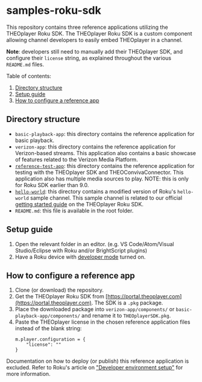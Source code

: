 # samples-roku-sdk

This repository contains three reference applications utilizing the THEOplayer Roku SDK.
The THEOplayer Roku SDK is a custom component allowing channel developers to easily embed THEOplayer in a channel.

**Note**: developers still need to manually add their THEOplayer SDK, and configure their `license` string, as explained throughout the various `README.md` files.

Table of contents:

1. [Directory structure](#directory-structure)
2. [Setup guide](#setup-guide)
3. [How to configure a reference app](#how-to-configure-a-reference-app)

## Directory structure

- `basic-playback-app`: this directory contains the reference application for basic playback.
- `verizon-app`: this directory contains the reference application for Verizon-based streams. This application also contains a basic showcase of features related to the Verizon Media Platform.
- [`reference-test-app`](reference-test-app/README.md): this directory contains the reference application for testing with the THEOplayer SDK and THEOConvivaConnector. This application also has multiple media sources to play. NOTE: this is only for Roku SDK earlier than 9.0.
- [`hello-world`](hello-world/README.md): this directory contains a modified version of Roku's `hello-world` sample channel.
  This sample channel is related to our official [getting started guide](https://docs.theoplayer.com/getting-started/01-sdks/09-roku/00-getting-started.md) on the THEOplayer Roku SDK.
- `README.md`: this file is available in the root folder.

## Setup guide

1. Open the relevant folder in an editor. (e.g. VS Code/Atom/Visual Studio/Eclipse with Roku and/or BrightScript plugins)
2. Have a Roku device with [developer mode](https://blog.roku.com/developer/developer-setup-guide) turned on.

## How to configure a reference app

1. Clone (or download) the repository.
2. Get the THEOplayer Roku SDK from [https://portal.theoplayer.com](https://portal.theoplayer.com). The SDK is a `.pkg` package.
3. Place the downloaded package into `verizon-app/components/` or `basic-playback-app/components/` and rename it to `THEOplayerSDK.pkg`.
4. Paste the THEOplayer license in the chosen reference application files instead of the blank string:
   ```brightscript
   m.player.configuration = {
       "license": ""
   }
   ```

Documentation on how to deploy (or publish) this reference application is excluded.
Refer to Roku's article on ["Developer environment setup"](https://developer.roku.com/docs/developer-program/getting-started/developer-setup.md) for more information.

